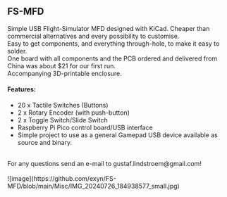 ## FS-MFD
Simple USB Flight-Simulator MFD designed with KiCad. Cheaper than commercial alternatives and every possibility to customise.<br>
Easy to get components, and everything through-hole, to make it easy to solder.<br>
One board with all components and the PCB ordered and delivered from China was about $21 for our first run.<br>
Accompanying 3D-printable enclosure.<br>

#### Features:

* 20 x Tactile Switches (Buttons)
* 2 x Rotary Encoder (with push-button)
* 2 x Toggle Switch/Slide Switch
* Raspberry Pi Pico control board/USB interface
* Simple project to use as a general Gamepad USB device available as source and binary.
<br>
For any questions send an e-mail to gustaf.lindstroem@gmail.com!
<br><br>
![image](https://github.com/exyn/FS-MFD/blob/main/Misc/IMG_20240726_184938577_small.jpg)
